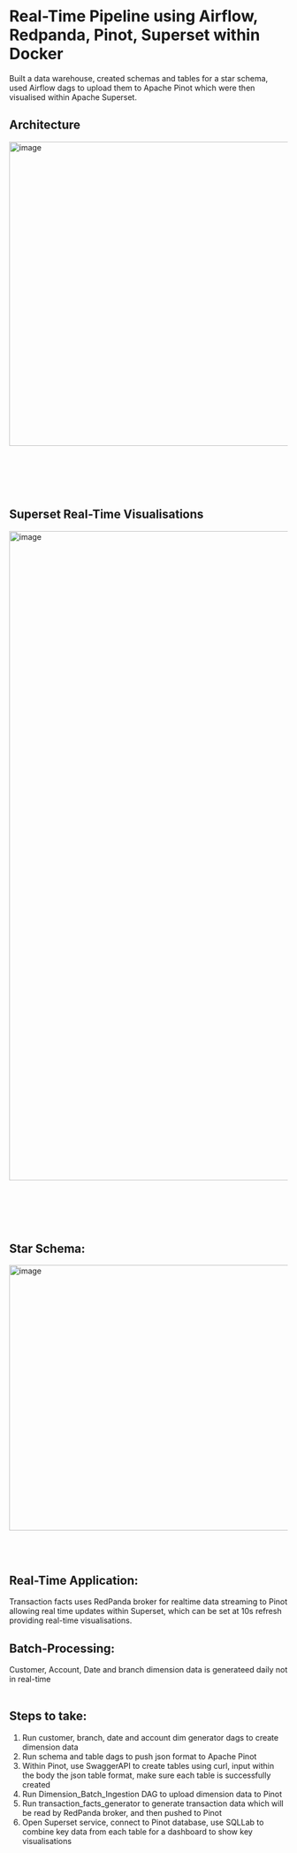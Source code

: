 # **Real-Time Pipeline using Airflow, Redpanda, Pinot, Superset within Docker**

Built a data warehouse, created schemas and tables for a star schema, used Airflow dags to upload them to Apache Pinot which were then visualised within Apache Superset. 

## **Architecture**

<img width="1474" height="550" alt="image" src="https://github.com/user-attachments/assets/6e3aeec6-5a26-4484-95bb-953756babeaa" />

<br></br>
<br></br>
## **Superset Real-Time Visualisations**

<img width="2494" height="1174" alt="image" src="https://github.com/user-attachments/assets/9a35f2aa-aa8c-466c-818e-7a2771b0d243" />

<br></br>
<br></br>

## **Star Schema:**
<img width="700" height="480" alt="image" src="https://github.com/user-attachments/assets/47a6492d-519d-48f4-943a-69f4397701fa" />

<br><br>

## **Real-Time Application:**
Transaction facts uses RedPanda broker for realtime data streaming to Pinot allowing real time updates within Superset, which can be set at 10s refresh providing real-time visualisations.

## **Batch-Processing:**
Customer, Account, Date and branch dimension data is generateed daily not in real-time
<br></br>

## **Steps to take:**
1) Run customer, branch, date and account dim generator dags to create dimension data
2) Run schema and table dags to push json format to Apache Pinot
3) Within Pinot, use SwaggerAPI to create tables using curl, input within the body the json table format, make sure each table is successfully created
4) Run Dimension_Batch_Ingestion DAG to upload dimension data to Pinot
5) Run transaction_facts_generator to generate transaction data which will be read by RedPanda broker, and then pushed to Pinot
6) Open Superset service, connect to Pinot database, use SQLLab to combine key data from each table for a dashboard to show key visualisations
